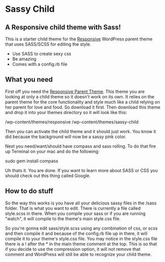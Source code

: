 Sassy Child
=================================
A Responsive child theme with Sass!
-----------------------------------

This is a starter child theme for the [Responsive](http://wordpress.org/extend/themes/responsive) WordPress parent theme that uses SASS/SCSS for editing the style.

  - Use SASS to create sexy css 
  - Be amazing
  - Comes with a config.rb file


What you need
-------------

First off you need the [Responsive Parent Theme](http://wordpress.org/extend/themes/responsive). This theme you are looking at only a child theme so it doesn't work on its own. It relies on the parent theme for the core functionality and style much like a child relying on her parent for love and food. So download it first. Then download this theme and drop it into your themes directory so it will look like this:

/wp-content/themes/responsive
/wp-content/themes/sassy-child

Then you can activate the child theme and it should just work. You know it did because the background will now be a sassy pink color.

Next you need/want/should have compass and sass rolling. To do that fire up Terminal on your mac and do the following:

   sudo gem install compass

Uh thats it. You are done. If you want to learn more about SASS or CSS you should check out this thing called Google.


How to do stuff
---------------

So the way this works is you have all your delicious sassy files in the /sass folder. That is what you want to edit. There is currently a file called style.scss in there. When you compile your sass or if you are running "watch", it will compile to the theme's main style.css file.

So you're gonna edit sass/style.scss using any combination of css, or scss and then compile it and because of the config.rb file up in there, it will compile it to your theme's style.css file. You may notice in the style.css file there is a ! after the * in the main theme comment at the top. This is so that if you decide to use the compression option, it will not remove that comment and WordPress will still be able to recognize your child theme.